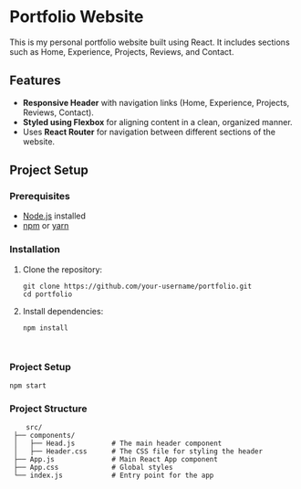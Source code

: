 # Portfolio Website

This is my personal portfolio website built using React. It includes sections such as Home, Experience, Projects, Reviews, and Contact.

## Features
- **Responsive Header** with navigation links (Home, Experience, Projects, Reviews, Contact).
- **Styled using Flexbox** for aligning content in a clean, organized manner.
- Uses **React Router** for navigation between different sections of the website.




## Project Setup

### Prerequisites
- [Node.js](https://nodejs.org/) installed
- [npm](https://www.npmjs.com/) or [yarn](https://yarnpkg.com/)

### Installation
1. Clone the repository:
   ```
   git clone https://github.com/your-username/portfolio.git
   cd portfolio
2. Install dependencies:
   ```
   npm install

 
### Project Setup
   ```
   npm start
 ```
### Project Structure
   ```
       src/
    ├── components/
    │   ├── Head.js         # The main header component
    │   ├── Header.css      # The CSS file for styling the header
    ├── App.js              # Main React App component
    ├── App.css             # Global styles
    └── index.js            # Entry point for the app









